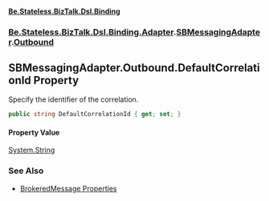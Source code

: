 #### [Be.Stateless.BizTalk.Dsl.Binding](README.md 'README')
### [Be.Stateless.BizTalk.Dsl.Binding.Adapter](Be.Stateless.BizTalk.Dsl.Binding.Adapter.md 'Be.Stateless.BizTalk.Dsl.Binding.Adapter').[SBMessagingAdapter](SBMessagingAdapter.md 'Be.Stateless.BizTalk.Dsl.Binding.Adapter.SBMessagingAdapter').[Outbound](SBMessagingAdapter.Outbound.md 'Be.Stateless.BizTalk.Dsl.Binding.Adapter.SBMessagingAdapter.Outbound')

## SBMessagingAdapter.Outbound.DefaultCorrelationId Property

Specify the identifier of the correlation.

```csharp
public string DefaultCorrelationId { get; set; }
```

#### Property Value
[System.String](https://docs.microsoft.com/en-us/dotnet/api/System.String 'System.String')

### See Also
- [BrokeredMessage Properties](https://docs.microsoft.com/en-us/dotnet/api/microsoft.servicebus.messaging.brokeredmessage#properties 'https://docs.microsoft.com/en-us/dotnet/api/microsoft.servicebus.messaging.brokeredmessage#properties')